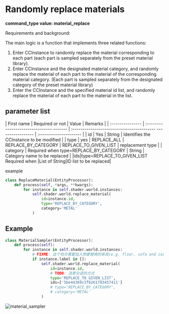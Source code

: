 # Randomly replace materials

**command_type value: material_replace**

Requirements and background:

The main logic is a function that implements three related functions:

1. Enter CCInstance to randomly replace the material corresponding to each part (each part is sampled separately from the preset material library).
2. Enter CCInstance and the designated material category, and randomly replace the material of each part to the material of the corresponding material category. (Each part is sampled separately from the designated category of the preset material library)
3. Enter the CCInstance and the specified material id list, and randomly replace the material of each part to the material in the list.

## parameter list

| First name | Required or not | Value | Remarks |
| :--------------- | :------------------------------- ------- | :----------------------------------------- ----------------- | :--------------------- |
| id | Yes | String | Identifies the CCInstance to be modified |
| type | yes | REPLACE_ALL \| REPLACE_BY_CATEGORY \| REPLACE_TO_GIVEN_LIST | replacement type |
| category | Required when type=REPLACE_BY_CATEGORY | String | Category name to be replaced |
|ids|type=REPLACE_TO_GIVEN_LIST Required when |List of String|ID list to be replaced|

example
```python
class ReplaceMaterial(EntityProcessor):
    def process(self, *args, **kwargs):
        for instance in self.shader.world.instances:
            self.shader.world.replace_material(
                id=instance.id,
                type='REPLACE_BY_CATEGORY',
                category='METAL'
            )
```

## Example

```python
class MaterialSampler(EntityProcessor):
    def process(self):
        for instance in self.shader.world.instances:
            # FIXME: 这个地方需要加入想要替换的家具(e.g. floor, sofa and carpet)标签
            if instance.label in []:
                self.shader.world.replace_material(
                    id=instance.id,
                    # TODO: 选更合适的方式
                    type='REPLACE_TO_GIVEN_LIST',
                    ids=['5be44369c3f6261793457411']
                    # type='REPLACE_BY_CATEGORY',
                    # category='METAL'
                )
```
![material_sampler](../examples_figs/material_sampler.png)
